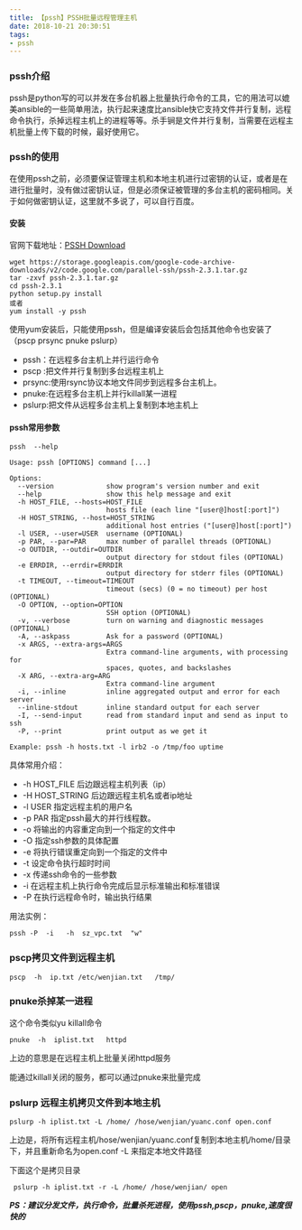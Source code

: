 ```yaml
---
title: 【pssh】PSSH批量远程管理主机
date: 2018-10-21 20:30:51
tags:
- pssh
---
```


### pssh介绍

pssh是python写的可以并发在多台机器上批量执行命令的工具，它的用法可以媲美ansible的一些简单用法，执行起来速度比ansible快它支持文件并行复制，远程命令执行，杀掉远程主机上的进程等等。杀手锏是文件并行复制，当需要在远程主机批量上传下载的时候，最好使用它。

### pssh的使用

在使用pssh之前，必须要保证管理主机和本地主机进行过密钥的认证，或者是在进行批量时，没有做过密钥认证，但是必须保证被管理的多台主机的密码相同。关于如何做密钥认证，这里就不多说了，可以自行百度。

#### 安装

官网下载地址：[PSSH Download](https://code.google.com/archive/p/parallel-ssh/downloads)

```
wget https://storage.googleapis.com/google-code-archive-downloads/v2/code.google.com/parallel-ssh/pssh-2.3.1.tar.gz
tar -zxvf pssh-2.3.1.tar.gz
cd pssh-2.3.1
python setup.py install
或者
yum install -y pssh
```

使用yum安装后，只能使用pssh，但是编译安装后会包括其他命令也安装了（pscp  prsync  pnuke  pslurp）

- pssh：在远程多台主机上并行运行命令
- pscp :把文件并行复制到多台远程主机上
- prsync:使用rsync协议本地文件同步到远程多台主机上。
- pnuke:在远程多台主机上并行killall某一进程
- pslurp:把文件从远程多台主机上复制到本地主机上

#### pssh常用参数

```
pssh  --help

Usage: pssh [OPTIONS] command [...]

Options:
  --version             show program's version number and exit
  --help                show this help message and exit
  -h HOST_FILE, --hosts=HOST_FILE
                        hosts file (each line "[user@]host[:port]")
  -H HOST_STRING, --host=HOST_STRING
                        additional host entries ("[user@]host[:port]")
  -l USER, --user=USER  username (OPTIONAL)
  -p PAR, --par=PAR     max number of parallel threads (OPTIONAL)
  -o OUTDIR, --outdir=OUTDIR
                        output directory for stdout files (OPTIONAL)
  -e ERRDIR, --errdir=ERRDIR
                        output directory for stderr files (OPTIONAL)
  -t TIMEOUT, --timeout=TIMEOUT
                        timeout (secs) (0 = no timeout) per host (OPTIONAL)
  -O OPTION, --option=OPTION
                        SSH option (OPTIONAL)
  -v, --verbose         turn on warning and diagnostic messages (OPTIONAL)
  -A, --askpass         Ask for a password (OPTIONAL)
  -x ARGS, --extra-args=ARGS
                        Extra command-line arguments, with processing for
                        spaces, quotes, and backslashes
  -X ARG, --extra-arg=ARG
                        Extra command-line argument
  -i, --inline          inline aggregated output and error for each server
  --inline-stdout       inline standard output for each server
  -I, --send-input      read from standard input and send as input to ssh
  -P, --print           print output as we get it

Example: pssh -h hosts.txt -l irb2 -o /tmp/foo uptime
```

具体常用介绍：

- -h   HOST_FILE   后边跟远程主机列表（ip）
- -H   HOST_STRING   后边跟远程主机名或者ip地址
- -l   USER  指定远程主机的用户名
- -p  PAR   指定pssh最大的并行线程数。
- -o  将输出的内容重定向到一个指定的文件中
- -O 指定ssh参数的具体配置
- -e  将执行错误重定向到一个指定的文件中
- -t  设定命令执行超时时间
- -x  传递ssh命令的一些参数
- -i  在远程主机上执行命令完成后显示标准输出和标准错误
- -P  在执行远程命令时，输出执行结果

 用法实例：

```
pssh -P  -i   -h  sz_vpc.txt  "w" 
```

### pscp拷贝文件到远程主机

```
pscp  -h  ip.txt /etc/wenjian.txt   /tmp/
```

### pnuke杀掉某一进程

这个命令类似yu  killall命令

```
pnuke  -h  iplist.txt   httpd
```

上边的意思是在远程主机上批量关闭httpd服务

能通过killall关闭的服务，都可以通过pnuke来批量完成

### pslurp 远程主机拷贝文件到本地主机

```
pslurp -h iplist.txt -L /home/ /hose/wenjian/yuanc.conf open.conf
```

上边是，将所有远程主机/hose/wenjian/yuanc.conf复制到本地主机/home/目录下，并且重新命名为open.conf  -L 来指定本地文件路径

下面这个是拷贝目录

```
 pslurp -h iplist.txt -r -L /home/ /hose/wenjian/ open
```



***PS：建议分发文件，执行命令，批量杀死进程，使用pssh,pscp，pnuke,速度很快的***